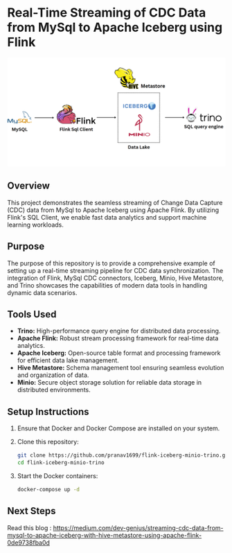 # Real-Time Streaming of CDC Data from MySql to Apache Iceberg using Flink
![Project Logo](https://github.com/pranav1699/flink-iceberg-minio-trino/blob/master/demo.png)

## Overview

This project demonstrates the seamless streaming of Change Data Capture (CDC) data from MySql to Apache Iceberg using Apache Flink. By utilizing Flink's SQL Client, we enable fast data analytics and support machine learning workloads.

## Purpose

The purpose of this repository is to provide a comprehensive example of setting up a real-time streaming pipeline for CDC data synchronization. The integration of Flink, MySql CDC connectors, Iceberg, Minio, Hive Metastore, and Trino showcases the capabilities of modern data tools in handling dynamic data scenarios.

## Tools Used

- **Trino:** High-performance query engine for distributed data processing.
- **Apache Flink:** Robust stream processing framework for real-time data analytics.
- **Apache Iceberg:** Open-source table format and processing framework for efficient data lake management.
- **Hive Metastore:** Schema management tool ensuring seamless evolution and organization of data.
- **Minio:** Secure object storage solution for reliable data storage in distributed environments.

## Setup Instructions

1. Ensure that Docker and Docker Compose are installed on your system.
2. Clone this repository:

    ```bash
    git clone https://github.com/pranav1699/flink-iceberg-minio-trino.git
    cd flink-iceberg-minio-trino
    ```

3. Start the Docker containers:

    ```bash
    docker-compose up -d
    ```
## Next Steps
Read this blog : https://medium.com/dev-genius/streaming-cdc-data-from-mysql-to-apache-iceberg-with-hive-metastore-using-apache-flink-0de9738fba0d

